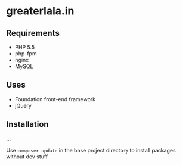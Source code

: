 greaterlala.in
==============


## Requirements
- PHP 5.5
- php-fpm
- nginx
- MySQL

## Uses
- Foundation front-end framework
- jQuery

## Installation
...

Use `composer update` in the base project directory to install packages without dev stuff

